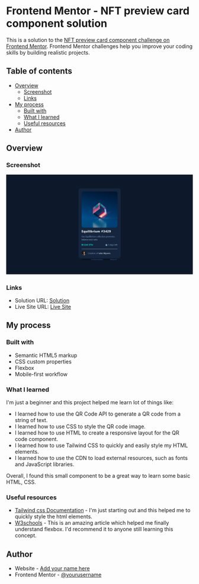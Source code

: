 # Frontend Mentor - NFT preview card component solution

This is a solution to the [NFT preview card component challenge on Frontend Mentor](https://www.frontendmentor.io/challenges/nft-preview-card-component-SbdUL_w0U). Frontend Mentor challenges help you improve your coding skills by building realistic projects. 


## Table of contents

- [Overview](#overview)
  - [Screenshot](#screenshot)
  - [Links](#links)
- [My process](#my-process)
  - [Built with](#built-with)
  - [What I learned](#what-i-learned)
  - [Useful resources](#useful-resources)
- [Author](#author)

## Overview

### Screenshot

![](./images/screenshot.png)


### Links

- Solution URL: [Solution](https://github.com/Dhruv-mak/nft-preview-component)
- Live Site URL: [Live Site](https://dhruv-mak.github.io/nft-preview-component/)

## My process

### Built with

- Semantic HTML5 markup
- CSS custom properties
- Flexbox
- Mobile-first workflow

### What I learned

I'm just a beginner and this project helped me learn lot of things like:
- I learned how to use the QR Code API to generate a QR code from a string of text.
- I learned how to use CSS to style the QR code image.
- I learned how to use HTML to create a responsive layout for the QR code component.
- I learned how to use Tailwind CSS to quickly and easily style my HTML elements.
- I learned how to use the CDN to load external resources, such as fonts and JavaScript libraries.

Overall, I found this small component to be a great way to learn some basic HTML, CSS.

### Useful resources

- [Tailwind css Documentation](https://tailwindcss.com/docs/installation) - I'm just starting out and this helped me to quickly style the html elements.
- [W3schools](https://www.w3schools.com/) - This is an amazing article which helped me finally understand flexbox. I'd recommend it to anyone still learning this concept.

## Author

- Website - [Add your name here](https://www.your-site.com)
- Frontend Mentor - [@yourusername](https://www.frontendmentor.io/profile/yourusername)

